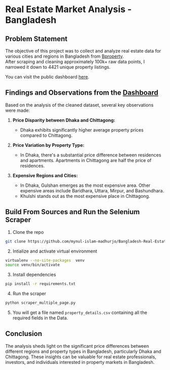 # Real Estate Market Analysis - Bangladesh

## Problem Statement
The objective of this project was to collect and analyze real estate data for various cities and regions in Bangladesh from [Bproperty](https://www.bproperty.com/en/bangladesh/properties-for-rent/). <br/> 
After scraping and cleaning approximately 100k+ raw data points, I narrowed it down to 4421 unique property listings.

You can visit the public dashboard [here](https://public.tableau.com/app/profile/mynul.islam/viz/BangladeshRealEstateMarket/Dashboard1?publish=yes). 

## Findings and Observations from the [Dashboard](https://public.tableau.com/app/profile/mynul.islam/viz/BangladeshRealEstateMarket/Dashboard1?publish=yes)
Based on the analysis of the cleaned dataset, several key observations were made:

1. **Price Disparity between Dhaka and Chittagong:**
   - Dhaka exhibits significantly higher average property prices compared to Chittagong. 

2. **Price Variation by Property Type:**
   - In Dhaka, there's a substantial price difference between residences and apartments. Apartments in Chittagong are half the price of residences.

3. **Expensive Regions and Cities:**
   - In Dhaka, Gulshan emerges as the most expensive area. Other expensive areas include Baridhara, Uttara, Mirpur, and Bashundhara.
   - Khulshi stands out as the most expensive place in Chittagong.

## Build From Sources and Run the Selenium Scraper
1. Clone the repo
```bash
git clone https://github.com/mynul-islam-madhurjo/Bangladesh-Real-Estate-Market
```
2. Intialize and activate virtual environment
```bash
virtualenv --no-site-packages  venv
source venv/bin/activate
```
3. Install dependencies
```bash
pip install -r requirements.txt
```
4. Run the scraper
```bash
python scraper_multiple_page.py 
```
5. You will get a file named `property_details.csv` containing all the required fields in the Data.

## Conclusion
The analysis sheds light on the significant price differences between different regions and property types in Bangladesh, particularly Dhaka and Chittagong. These insights can be valuable for real estate professionals, investors, and individuals interested in property markets in Bangladesh.

